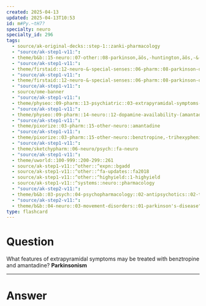 ```yaml
---
created: 2025-04-13
updated: 2025-04-13T10:53
id: m#Py.~tH7?
specialty: neuro
specialty_id: 296
tags:
  - source/ak-original-decks::step-1::zanki-pharmacology
  - "source/ak-step1-v11:": 
  - theme/b&b::15-neuro::07-other::08-parkinson‚äôs,-huntington‚äôs,-&-movement-disorders
  - "source/ak-step1-v11:": 
  - theme/firstaid::12-neuro-&-special-senses::06-pharm::08-parkinson-disease-therapy
  - "source/ak-step1-v11:": 
  - theme/firstaid::12-neuro-&-special-senses::06-pharm::08-parkinson-disease-therapy::treatment-of-extrapyramidal-symptoms
  - "source/ak-step1-v11:": 
  - source/ome-banner
  - "source/ak-step1-v11:": 
  - theme/physeo::09-pharm::13-psychiatric::03-extrapyramidal-symptoms-(including-acute-dystonia)
  - "source/ak-step1-v11:": 
  - theme/physeo::09-pharm::14-neuro::12-dopamine-availability-(amantadine)
  - "source/ak-step1-v11:": 
  - theme/pixorize::03-pharm::15-other-neuro::amantadine
  - "source/ak-step1-v11:": 
  - theme/pixorize::03-pharm::15-other-neuro::benztropine,-trihexyphenidyl
  - "source/ak-step1-v11:": 
  - theme/sketchypharm::06-neuro/psych::fa-neuro
  - "source/ak-step1-v11:": 
  - theme/uworld::100-999::200-299::261
  - source/ak-step1-v11::^other::^expn::bgadd
  - source/ak-step1-v11::^other::^fa-updates::fa2018
  - source/ak-step1-v11::^other::^highyield::1-highyield
  - source/ak-step1-v11::^systems::neuro::pharmacology
  - "source/ak-step2-v11:": 
  - theme/b&b::03-psych::04-psychopharmacology::02-antipsychotics::02-typical-antipsychotics
  - "source/ak-step2-v11:": 
  - theme/b&b::04-neuro::03-movement-disorders::01-parkinson's-disease"
type: flashcard
---
```


# Question
What features of extrapyramidal symptoms may be treated with benztropine and amantadine?   **Parkinsonism**

---

# Answer
